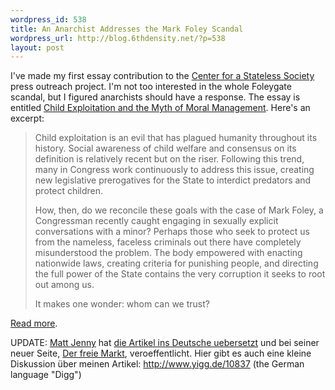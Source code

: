 ```yaml
--- 
wordpress_id: 538
title: An Anarchist Addresses the Mark Foley Scandal
wordpress_url: http://blog.6thdensity.net/?p=538
layout: post
---
```

I've made my first essay contribution to the <a href="http://c4ss.org">Center for a Stateless Society</a> press outreach project.  I'm not too interested in the whole Foleygate scandal, but I figured anarchists should have a response.  The essay is entitled <u>Child Exploitation and the Myth of Moral Management</u>.  Here's an excerpt:
<blockquote>Child exploitation is an evil that has plagued humanity throughout its history. Social awareness of child welfare and consensus on its definition is relatively recent but on the riser. Following this trend, many in Congress work continuously to address this issue, creating new legislative prerogatives for the State to interdict predators and protect children.

How, then, do we reconcile these goals with the case of Mark Foley, a Congressman recently caught engaging in sexually explicit conversations with a minor? Perhaps those who seek to protect us from the nameless, faceless criminals out there have completely misunderstood the problem. The body empowered with enacting nationwide laws, creating criteria for punishing people, and directing the full power of the State contains the very corruption it seeks to root out among us.

It makes one wonder: whom can we trust?</blockquote>
<a href="http://c4ss.org/content/15">Read more</a>.

UPDATE: <a href="http://afterallblog.blogspot.com/">Matt Jenny</a> hat <a href="http://derfreiemarkt.ch/?p=87">die Artikel ins Deutsche uebersetzt</a> und bei seiner neuer Seite, <a href="http://derfreiemarkt.ch">Der freie Markt</a>, veroeffentlicht.  		Hier gibt es auch eine kleine Diskussion über meinen Artikel: <a target="_body" href="http://www.yigg.de/10837">http://www.yigg.de/10837</a> (the German language "Digg")
<blockquote />
